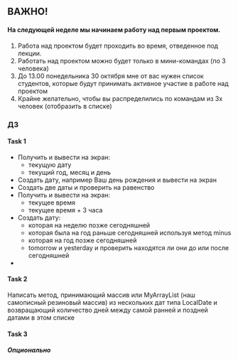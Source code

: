 ## ВАЖНО!
#### На следующей неделе мы начинаем работу над первым проектом. 
1. Работа над проектом будет проходить во время, отведенное под лекции.
2. Работать над проектом можно будет только в мини-командах (по 3 человека)
3. До 13.00 понедельника 30 октября мне от вас нужен список студентов, которые будут принимать активное участие в работе над проектом
4. Крайне желательно, чтобы вы распределились по командам из 3х человек (отобразить в списке)


### ДЗ

#### Task 1
- Получить и вывести на экран:
  - текущую дату
  - текущий год, месяц и день
- Создать дату, например Ваш день рождения и вывести на экран
- Создать две даты и проверить на равенство
- Получить и вывести на экран:
  - текущее время
  - текущее время + 3 часа
- Создать дату:
  - которая на неделю позже сегодняшней
  - которая была на год раньше сегодняшней используя метод minus
  - которая на год позже сегодняшней
  - tomorrow и yesterday и проверить находятся ли они до или после сегодняшней
- 
#### Task 2
Написать метод, принимающий массив или MyArrayList (наш самописный резиновый массив) из нескольких дат типа LocalDate и возвращающий количество дней между самой ранней и поздней датами в этом списке


#### Task 3
##### *Опционально*












